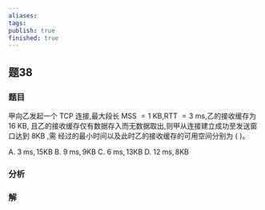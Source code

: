 ```yaml
---
aliases: 
tags: 
publish: true
finished: true
---
```

## 题38
### 题目
甲向乙发起一个 TCP 连接,最大段长 MSS $= 1$ KB,RTT $= 3$ ms,乙的接收缓存为 ${16}$ KB, 且乙的接收缓存仅有数据存入而无数据取出,则甲从连接建立成功至发送窗口达到 $8\mathrm{{KB}}$ ,需 经过的最小时间以及此时乙的接收缓存的可用空间分别为 ( )。

A. $3\mathrm{\;{ms}},{15}\mathrm{{KB}}$ B. $9\mathrm{\;{ms}},9\mathrm{{KB}}$ C. $6\mathrm{\;{ms}},{13}\mathrm{{KB}}$ D. ${12}\mathrm{\;{ms}},8\mathrm{{KB}}$
### 分析

### 解

